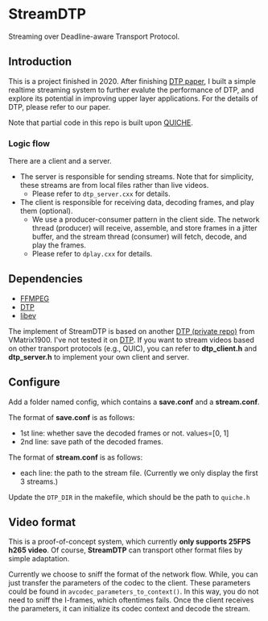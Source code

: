 # StreamDTP

Streaming over Deadline-aware Transport Protocol.


## Introduction
This is a project finished in 2020. After finishing [DTP paper](https://dl.acm.org/doi/pdf/10.1145/3343180.3343191), I built a simple realtime streaming system to further evalute the performance of DTP, and explore its potential in improving upper layer applications.
For the details of DTP, please refer to our paper.

Note that partial code in this repo is built upon [QUICHE](https://github.com/cloudflare/quiche).


### Logic flow

There are a client and a server.
- The server is responsible for sending streams. Note that for simplicity, these streams are from local files rather than live videos.
  - Please refer to `dtp_server.cxx` for details.
- The client is responsible for receiving data, decoding frames, and play them (optional).
  - We use a producer-consumer pattern in the client side. The network thread (producer) will receive, assemble, and store frames in a jitter buffer, and the stream thread (consumer) will fetch, decode, and play the frames.
  - Please refer to `dplay.cxx` for details.


## Dependencies
- [FFMPEG](https://github.com/FFmpeg/FFmpeg)
- [DTP](https://github.com/STAR-Tsinghua/DTP)
- [libev](https://github.com/enki/libev)

The implement of StreamDTP is based on another [DTP (private repo)](https://github.com/VMatrix1900/DTP) from VMatrix1900. I've not tested it on [DTP](https://github.com/STAR-Tsinghua/DTP).
If you want to stream videos based on other transport protocols (e.g., QUIC), you can refer to **dtp_client.h** and **dtp_server.h** to implement your own client and server.


## Configure

Add a folder named config, which contains a **save.conf** and a **stream.conf**.

The format of **save.conf** is as follows:
- 1st line: whether save the decoded frames or not. values=[0, 1]
- 2nd line: save path of the decoded frames.

The format of **stream.conf** is as follows:
- each line: the path to the stream file.
  (Currently we only display the first 3 streams.)

Update the `DTP_DIR` in the makefile, which should be the path to `quiche.h`


## Video format

This is a proof-of-concept system, which currently **only supports 25FPS h265 video**.
Of course, **StreamDTP** can transport other format files by simple adaptation.

Currently we choose to sniff the format of the network flow.
While, you can just transfer the parameters of the codec to the client.
These parameters could be found in `avcodec_parameters_to_context()`.
In this way, you do not need to sniff the I-frames, which oftentimes fails.
Once the client receives the parameters, it can initialize its codec context and decode the stream.


